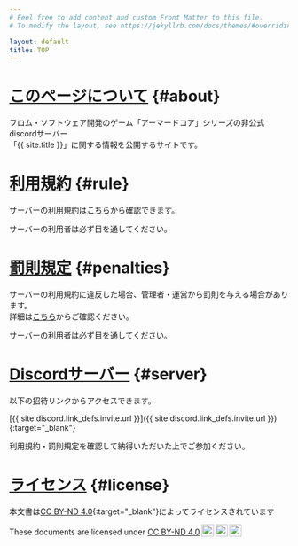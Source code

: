 ```yaml
---
# Feel free to add content and custom Front Matter to this file.
# To modify the layout, see https://jekyllrb.com/docs/themes/#overriding-theme-defaults

layout: default
title: TOP
---
```


# [このページについて](#about) {#about}
フロム・ソフトウェア開発のゲーム「アーマードコア」シリーズの非公式discordサーバー<br>
「{{ site.title }}」に関する情報を公開するサイトです。

# [利用規約](#rule) {#rule}
サーバーの利用規約は[こちら](./rule)から確認できます。

サーバーの利用者は必ず目を通してください。

# [罰則規定](#penalties) {#penalties}
サーバーの利用規約に違反した場合、管理者・運営から罰則を与える場合があります。<br>
詳細は[こちら](./penalties)からご確認ください。

サーバーの利用者は必ず目を通してください。

# [Discordサーバー](#server) {#server}
以下の招待リンクからアクセスできます。

[{{ site.discord.link_defs.invite.url }}]({{ site.discord.link_defs.invite.url }}){:target="_blank"}

利用規約・罰則規定を確認して納得いただいた上でご参加ください。

# [ライセンス](#license) {#license}
本文書は[CC BY-ND 4.0](https://creativecommons.org/licenses/by-nd/4.0){:target="_blank"}によってライセンスされています

<p xmlns:cc="http://creativecommons.org/ns#" xmlns:dct="http://purl.org/dc/terms/"><span property="dct:title">These documents</span> are licensed under <a href="https://creativecommons.org/licenses/by-nd/4.0/?ref=chooser-v1" target="_blank" rel="license noopener noreferrer" style="display:inline-block;">CC BY-ND 4.0<img style="height:22px!important;margin-left:3px;vertical-align:text-bottom;" src="https://mirrors.creativecommons.org/presskit/icons/cc.svg?ref=chooser-v1" alt=""><img style="height:22px!important;margin-left:3px;vertical-align:text-bottom;" src="https://mirrors.creativecommons.org/presskit/icons/by.svg?ref=chooser-v1" alt=""><img style="height:22px!important;margin-left:3px;vertical-align:text-bottom;" src="https://mirrors.creativecommons.org/presskit/icons/nd.svg?ref=chooser-v1" alt=""></a></p> 
